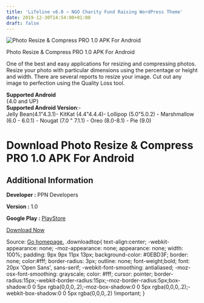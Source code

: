 ```yaml
---
title: 'Lifeline v6.0 – NGO Charity Fund Raising WordPress Theme'
date: 2019-12-30T14:54:00+01:00
draft: false
---
```


![Photo Resize & Compress PRO 1.0 APK For Android](https://i1.wp.com/apkhome.net/wp-content/uploads/2019/11/Photo-Resize-Compress-PRO-1.0.png "Photo Resize & Compress PRO 1.0 APK For Android")

  

Photo Resize & Compress PRO 1.0 APK For Android

One of the best and easy applications for resizing and compressing photos. Resize your photo with particular dimensions using the percentage or height and width. There are several reports to resize your image. Cut out any image to perfection using the Quality Loss tool.

**Supported Android**  
{4.0 and UP}  
**Supported Android Version**:-  
Jelly Bean(4.1"4.3.1)- KitKat (4.4"4.4.4)- Lollipop (5.0"5.0.2) - Marshmallow (6.0 - 6.0.1) - Nougat (7.0 " 7.1.1) - Oreo (8.0-8.1) - Pie (9.0)

Download Photo Resize & Compress PRO 1.0 APK For Android
========================================================

Additional Information
----------------------

**Developer :** PPN Developers

**Version :** 1.0

**Google Play :** [PlayStore](https://play.google.com/store/apps/details?id=com.ppn.photoresize.compress)

  

[Download Now](https://store4app.co/post/photo-resize-amp-compress-pro-1-0-apk-for-android_1573984820)

  
Source: [Go homepage.](https://store4app.co/post/photo-resize-amp-compress-pro-1-0-apk-for-android_1573984820) .downloadtop{ text-align:center; -webkit-appearance: none; -moz-appearance: none; appearance: none; width: 100%; padding: 9px 9px 11px 13px; background-color: #0EBD3F; border: none; color:#fff; border-radius: 3px; outline: none; font-weight;bold; font: 20px 'Open Sans', sans-serif; -webkit-font-smoothing: antialiased; -moz-osx-font-smoothing: grayscale; color: #fff; cursor: pointer; border-radius:15px;-webkit-border-radius:15px;-moz-border-radius:5px;box-shadow:0 0 5px rgba(0,0,0,.2);-moz-box-shadow:0 0 5px rgba(0,0,0,.2);-webkit-box-shadow:0 0 5px rgba(0,0,0,.2) !important; }